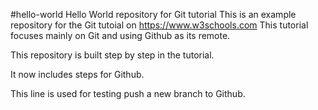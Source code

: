 #hello-world
Hello World repository for Git tutorial
This is an example repository for the Git tutoial on https://www.w3schools.com
This tutorial focuses mainly on Git and using Github as its remote.

This repository is built step by step in the tutorial.

It now includes steps for Github.

This line is used for testing push a new branch to Github.